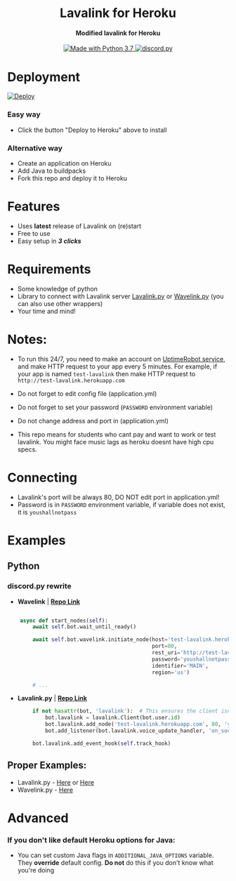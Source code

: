 <h1 align="center">
  <br>
  Lavalink for Heroku
  <br>
</h1>

<h4 align="center">Modified lavalink for Heroku</h4>

<p align="center">
  </a>
  <a href="https://www.python.org/downloads/">
    <img src="https://img.shields.io/badge/Made%20With-Python%203.7-blue.svg?style=for-the-badge" alt="Made with Python 3.7">
    
  <a href="https://github.com/Rapptz/discord.py/">
      <img src="https://img.shields.io/badge/discord-py-blue.svg" alt="discord.py">
  </a>
<br>

# Deployment
[![Deploy](https://www.herokucdn.com/deploy/button.svg)](https://heroku.com/deploy?template=https://github.com/cyraxxop/Heroku-Lavalink)
### Easy way
* Click the button "Deploy to Heroku" above to install

### Alternative way
* Create an application on Heroku
* Add Java to buildpacks
* Fork this repo and deploy it to Heroku

# Features
* Uses **latest** release of Lavalink on (re)start
* Free to use
* Easy setup in ***3 clicks***

# Requirements
* Some knowledge of python
* Library to connect with Lavalink server [Lavalink.py](https://github.com/Devoxin/Lavalink.py) or [Wavelink.py](https://github.com/EvieePy/Wavelink) (you can also use other wrappers)
* Your time and mind!

# Notes:
* To run this 24/7, you need to make an account on [UptimeRobot service](uptimerobot.com/), and make HTTP request to your app every 5 minutes. For example, if your app is named `test-lavalink` then make HTTP request to `http://test-lavalink.herokuapp.com`

* Do not forget to edit config file (application.yml)
* Do not forget to set your password (`PASSWORD` environment variable)
* Do not change address and port in (application.yml)
* This repo means for students who cant pay and want to work or test lavalink. You might face music lags as heroku doesnt have high cpu specs.

# Connecting
* Lavalink's port will be always 80, DO NOT edit port in application.yml!
* Password is in `PASSWORD` environment variable, if variable does not exist, it is `youshallnotpass`

# Examples

## Python
### discord.py rewrite

* **Wavelink** | **[Repo Link](https://github.com/EvieePy/Wavelink)**
```python

    async def start_nodes(self):
        await self.bot.wait_until_ready()

        await self.bot.wavelink.initiate_node(host='test-lavalink.herokuapp.com',
                                              port=80,
                                              rest_uri='http://test-lavalink.herokuapp.com:80',
                                              password='youshallnotpass',
                                              identifier='MAIN',
                                              region='us')

        # ...
```
* **Lavalink.py** | **[Repo Link](https://github.com/Devoxin/Lavalink.py)**
```python
        if not hasattr(bot, 'lavalink'):  # This ensures the client isn't overwritten during cog reloads.
            bot.lavalink = lavalink.Client(bot.user.id)
            bot.lavalink.add_node('test-lavalink.herokuapp.com', 80, 'youshallnotpass', 'us', 'default-node')  # Host, Port, Password, Region, Name
            bot.add_listener(bot.lavalink.voice_update_handler, 'on_socket_response')

        bot.lavalink.add_event_hook(self.track_hook)

```
## Proper Examples:
* Lavalink.py - [Here](https://github.com/Devoxin/Lavalink.py/blob/master/examples/music.py) or [Here](https://github.com/Devoxin/Lavalink.py/blob/dev/examples/music.py)
* Wavelink.py - [Here](https://github.com/PythonistaGuild/Wavelink/blob/master/examples/basic.py)
# Advanced
### If you don't like default Heroku options for Java:
* You can set custom Java flags in `ADDITIONAL_JAVA_OPTIONS` variable. They **override** default config. **Do not** do this if you don't know what you're doing

